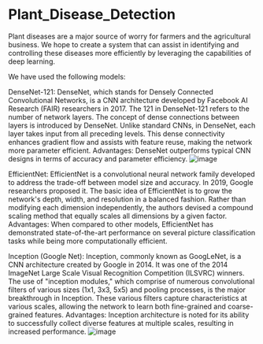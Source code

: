 # Plant_Disease_Detection
Plant diseases are a major source of worry for farmers and the agricultural business. We hope to create a system that can assist in identifying and controlling these diseases more efficiently by leveraging the capabilities of deep learning.

We have used the following models:

DenseNet-121:
DenseNet, which stands for Densely Connected Convolutional Networks, is a CNN architecture developed by Facebook AI Research (FAIR) researchers in 2017. The 121 in DenseNet-121 refers to the number of network layers.
The concept of dense connections between layers is introduced by DenseNet. Unlike standard CNNs, in DenseNet, each layer takes input from all preceding levels. This dense connectivity enhances gradient flow and assists with feature reuse, making the network more parameter efficient.
Advantages: DenseNet outperforms typical CNN designs in terms of accuracy and parameter efficiency.
![image](https://github.com/nandini-shankaramurthy/Plant_Disease_Detection/assets/160645954/5cd2c95d-052d-403a-9076-984db236f6c5)



EfficientNet:
EfficientNet is a convolutional neural network family developed to address the trade-off between model size and accuracy. In 2019, Google researchers proposed it.
The basic idea of EfficientNet is to grow the network's depth, width, and resolution in a balanced fashion. Rather than modifying each dimension independently, the authors devised a compound scaling method that equally scales all dimensions by a given factor.
Advantages: When compared to other models, EfficientNet has demonstrated state-of-the-art performance on several picture classification tasks while being more computationally efficient.



Inception (Google Net):
Inception, commonly known as GoogLeNet, is a CNN architecture created by Google in 2014. It was one of the 2014 ImageNet Large Scale Visual Recognition Competition (ILSVRC) winners.
The use of "inception modules," which comprise of numerous convolutional filters of various sizes (1x1, 3x3, 5x5) and pooling processes, is the major breakthrough in Inception. These various filters capture characteristics at various scales, allowing the network to learn both fine-grained and coarse-grained features.
Advantages: Inception architecture is noted for its ability to successfully collect diverse features at multiple scales, resulting in increased performance.
![image](https://github.com/nandini-shankaramurthy/Plant_Disease_Detection/assets/160645954/a9771da1-1d31-4744-86e8-93b5645704d3)

